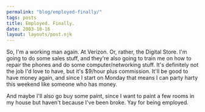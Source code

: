 ```yaml
---
permalink: "blog/employed-finally/"
tags: posts
title: Employed. Finally.
date: 2003-10-16
layout: layouts/post.njk
---
```


So, I'm a working man again. At Verizon. Or, rather, the Digital Store. I'm going to do some sales stuff, and they're also going to train me on how to repair the phones and do some computer/networking stuff. It's definitely not the job I'd love to have, but it's $9/hour plus commission. It'll be good to have money again, and since I start on Monday that means I can party harty this weekend like someone who has money.

And maybe I'll also go buy some paint, since I want to paint a few rooms in my house but haven't because I've been broke. Yay for being employed.